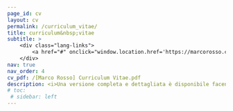 ```yaml
---
page_id: cv
layout: cv
permalink: /curriculum_vitae/
title: curriculum&nbsp;vitae
subtitle: >
    <div class="lang-links">
        <a href="#" onclick="window.location.href='https://marcorosso.com/curriculum_vitae/'; return false;">English</a>&nbsp;|&nbsp;<a href="/es/curriculum_vitae/" hreflang="es">español</a>
    </div>
nav: true
nav_order: 4
cv_pdf: /[Marco Rosso] Curriculum Vitae.pdf
description: <i>Una versione completa e dettagliata è disponibile facendo clic sull'icona PDF (solo in inglese).</i>
# toc:
 # sidebar: left
---
```

